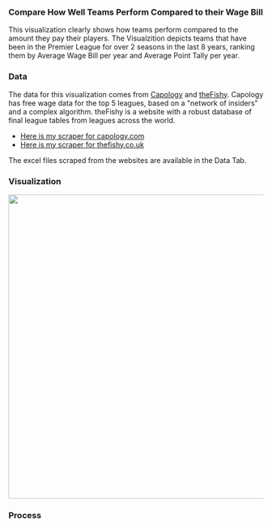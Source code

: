 ### Compare How Well Teams Perform Compared to their Wage Bill

This visualization clearly shows how teams perform compared to the amount they pay their players. The Visualzition depicts teams that have been in the Premier League for over 2 seasons in the last 8 years, ranking them by Average Wage Bill per year and Average Point Tally per year. 

### Data

The data for this visualization comes from [Capology](https://www.capology.com/) and [theFishy](https://thefishy.co.uk/leaguetable.php). Capology has free wage data for the top 5 leagues, based on a "network of insiders" and a complex algorithm. theFishy is a website with a robust database of final league tables from leagues across the world. 
- [Here is my scraper for capology.com](https://github.com/t-mckeon/Soccer-Analytics-Scrapers/tree/main/Capology)
- [Here is my scraper for thefishy.co.uk](https://github.com/t-mckeon/Soccer-Analytics-Scrapers/tree/main/Fishy)

The excel files scraped from the websites are available in the Data Tab. 

### Visualization

<img src="https://user-images.githubusercontent.com/105253832/169169982-d751282f-04cd-46ff-83ec-bfcd4abff748.png" width="600" height="600">

### Process

